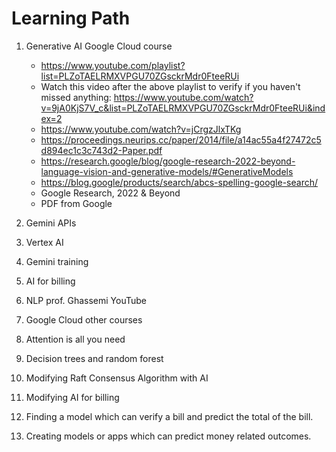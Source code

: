 # Learning Path

1. Generative AI Google Cloud course

    - <https://www.youtube.com/playlist?list=PLZoTAELRMXVPGU70ZGsckrMdr0FteeRUi>
    - Watch this video after the above playlist to verify if you haven't missed anything: <https://www.youtube.com/watch?v=9jA0KjS7V_c&list=PLZoTAELRMXVPGU70ZGsckrMdr0FteeRUi&index=2>
    - <https://www.youtube.com/watch?v=jCrgzJlxTKg>
    - <https://proceedings.neurips.cc/paper/2014/file/a14ac55a4f27472c5d894ec1c3c743d2-Paper.pdf>
    - <https://research.google/blog/google-research-2022-beyond-language-vision-and-generative-models/#GenerativeModels>
    - <https://blog.google/products/search/abcs-spelling-google-search/>
    - Google Research, 2022 & Beyond
    - PDF from Google

2. Gemini APIs
3. Vertex AI
4. Gemini training
5. AI for billing
6. NLP prof. Ghassemi YouTube
7. Google Cloud other courses
8. Attention is all you need
9. Decision trees and random forest
10. Modifying Raft Consensus Algorithm with AI
11. Modifying AI for billing
12. Finding a model which can verify a bill and predict the total of the bill.
13. Creating models or apps which can predict money related outcomes.
